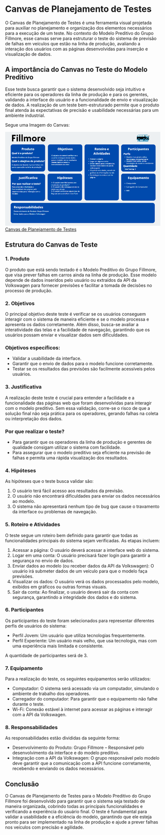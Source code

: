 # Canvas de Planejamento de Testes

O Canvas de Planejamento de Testes é uma ferramenta visual projetada para auxiliar no planejamento e organização dos elementos necessários para a execução de um teste. No contexto do Modelo Preditivo do Grupo Fillmore, esse canvas serve para estruturar o teste do sistema de previsão de falhas em veículos que estão na linha de produção, avaliando a interação dos usuários com as páginas desenvolvidas para inserção e visualização de dados.

## A importância do Canvas no Teste do Modelo Preditivo

Esse teste busca garantir que o sistema desenvolvido seja intuitivo e eficiente para os operadores da linha de produção e para os gerentes, validando a interface do usuário e a funcionalidade de envio e visualização de dados. A realização de um teste bem-estruturado permite que o produto final atenda às expectativas de precisão e usabilidade necessárias para um ambiente industrial.

Segue uma Imagem do Canvas:

![Canvas de Planejamento de Testes](../../static/img/Canvas_Teste_Fillmore.png)
[Canvas de Planejamento de Testes](https://www.canva.com/design/DAGS45mWxd8/puxsZgajr1m8l6xs-7VhcQ/edit?utm_content=DAGS45mWxd8&utm_campaign=designshare&utm_medium=link2&utm_source=sharebutton)

## Estrutura do Canvas de Teste

### 1. Produto

O produto que está sendo testado é o Modelo Preditivo do Grupo Fillmore, que visa prever falhas em carros ainda na linha de produção. Esse modelo depende de dados inseridos pelo usuário ou extraídos da API da Volkswagen para fornecer previsões e facilitar a tomada de decisões no processo de produção.

### 2. Objetivos

O principal objetivo deste teste é verificar se os usuários conseguem interagir com o sistema de maneira eficiente e se o modelo processa e apresenta os dados corretamente. Além disso, busca-se avaliar a interatividade das telas e a facilidade de navegação, garantindo que os usuários possam enviar e visualizar dados sem dificuldades.

### Objetivos específicos:

- Validar a usabilidade da interface.
- Garantir que o envio de dados para o modelo funcione corretamente.
- Testar se os resultados das previsões são facilmente acessíveis pelos usuários.

### 3. Justificativa

A realização deste teste é crucial para entender a facilidade e a funcionalidade das páginas web que foram desenvolvidas para interagir com o modelo preditivo. Sem essa validação, corre-se o risco de que a solução final não seja prática para os operadores, gerando falhas na coleta ou interpretação dos dados.

### Por que realizar o teste?

- Para garantir que os operadores da linha de produção e gerentes de qualidade consigam utilizar o sistema com facilidade.
- Para assegurar que o modelo preditivo seja eficiente na previsão de falhas e permita uma rápida visualização dos resultados.

### 4. Hipóteses

As hipóteses que o teste busca validar são:

1. O usuário terá fácil acesso aos resultados da previsão.
2. O usuário não encontrará dificuldades para enviar os dados necessários ao modelo.
3. O sistema não apresentará nenhum tipo de bug que cause o travamento da interface ou problemas de navegação.

### 5. Roteiro e Atividades

O teste segue um roteiro bem definido para garantir que todas as funcionalidades principais do sistema sejam verificadas. As etapas incluem:

1. Acessar a página: O usuário deverá acessar a interface web do sistema.
2. Logar em uma conta: O usuário precisará fazer login para garantir a segurança no envio de dados.
3. Enviar dados ao modelo (ou receber dados da API da Volkswagen): O usuário irá submeter dados de um veículo para que o modelo faça previsões.
4. Visualizar os dados: O usuário verá os dados processados pelo modelo, exibidos em gráficos ou outras formas visuais.
5. Sair da conta: Ao finalizar, o usuário deverá sair da conta com segurança, garantindo a integridade dos dados e do sistema.

### 6. Participantes

Os participantes do teste foram selecionados para representar diferentes perfis de usuários do sistema:

- Perfil Jovem: Um usuário que utiliza tecnologias frequentemente.
- Perfil Experiente: Um usuário mais velho, que usa tecnologia, mas com uma experiência mais limitada e consistente.

A quantidade de participantes será de 3.

### 7. Equipamento

Para a realização do teste, os seguintes equipamentos serão utilizados:

- Computador: O sistema será acessado via um computador, simulando o ambiente de trabalho dos operadores.
- Carregador do computador: Para garantir que o equipamento não falhe durante o teste.
- Wi-Fi: Conexão estável à internet para acessar as páginas e interagir com a API da Volkswagen.

### 8. Responsabilidades

As responsabilidades estão divididas da seguinte forma:

- Desenvolvimento do Produto: Grupo Fillmore – Responsável pelo desenvolvimento da interface e do modelo preditivo.
- Integração com a API da Volkswagen: O grupo responsável pelo modelo deve garantir que a comunicação com a API funcione corretamente, recebendo e enviando os dados necessários.

## Conclusão

O Canvas de Planejamento de Testes para o Modelo Preditivo do Grupo Fillmore foi desenvolvido para garantir que o sistema seja testado de maneira organizada, cobrindo todas as principais funcionalidades e verificando a experiência do usuário final. O teste é fundamental para validar a usabilidade e a eficiência do modelo, garantindo que ele esteja pronto para ser implementado na linha de produção e ajude a prever falhas nos veículos com precisão e agilidade.